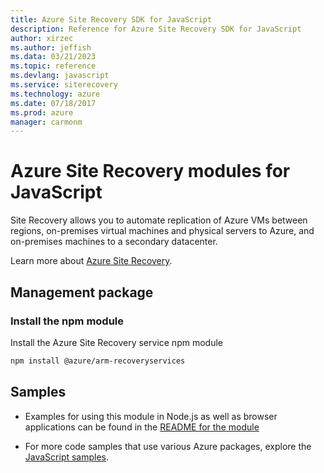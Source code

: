 ```yaml
---
title: Azure Site Recovery SDK for JavaScript
description: Reference for Azure Site Recovery SDK for JavaScript
author: xirzec
ms.author: jeffish
ms.data: 03/21/2023
ms.topic: reference
ms.devlang: javascript
ms.service: siterecovery
ms.technology: azure
ms.date: 07/18/2017
ms.prod: azure
manager: carmonm
---
```

# Azure Site Recovery modules for JavaScript

Site Recovery allows you to automate replication of Azure VMs between regions, on-premises virtual machines and physical servers to Azure, and on-premises machines to a secondary datacenter.

Learn more about [Azure Site Recovery](https://docs.microsoft.com/azure/site-recovery/site-recovery-overview).

## Management package

### Install the npm module

Install the Azure Site Recovery service npm module

```bash
npm install @azure/arm-recoveryservices
```

## Samples

* Examples for using this module in Node.js as well as browser applications can be found in the [README for the module](https://www.npmjs.com/package/@azure/arm-recoveryservices)

* For more code samples that use various Azure packages, explore the [JavaScript samples](https://docs.microsoft.com/samples/browse/?languages=javascript).